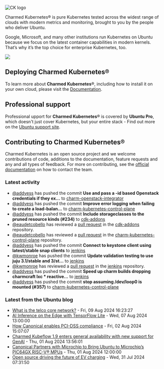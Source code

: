 ![CK logo](https://assets.ubuntu.com/v1/451d4cf4-Charmed+Kubernetes_RGB_onWhite_2022.svg)

Charmed Kubernetes® is pure Kubernetes tested across the widest range of clouds with modern metrics and monitoring, brought to you by the people who deliver Ubuntu.

Google, Microsoft, and many other institutions run Kubernetes on Ubuntu because we focus on the latest container capabilities in modern kernels. That’s why it’s the top choice for enterprise Kubernetes, too.

![](https://assets.ubuntu.com/v1/843c77b6-juju-at-a-glace.svg)

## Deploying Charmed Kubernetes®

To learn more about **Charmed Kubernetes**®, including how to install it on your own cloud, please visit the [Documentation][docs].

## Professional support

Professional upport for **Charmed Kubernetes**® is covered by **Ubuntu Pro**, which doesn't just cover Kubernetes, but your entire stack - Find out more on the [Ubuntu support site](https://ubuntu.com/support).

## Contributing to Charmed Kubernetes®

Charmed Kubernetes is an open source project and we welcome contributions of code, additions to the documentation, feature requests and any and all types of feedback. For more on contributing, see the [official documentation][get-in-touch] on how to contact the team.

<!-- LINKS -->
[docs]: https://ubuntu.com/kubernetes/docs
[get-in-touch]: https://ubuntu.com/kubernetes/docs/get-in-touch

### Latest activity

<!-- activity starts -->
 - [@addyess](https://github.com/addyess) has pushed the commit **Use and pass a -id based Openstack credentials if they ex...** to [charm-openstack-integrator](https://github.com/charmed-kubernetes/charm-openstack-integrator)
 - [@addyess](https://github.com/addyess) has pushed the commit **Improve error logging when failing to create a load-balan...** to [charm-kubernetes-control-plane](https://github.com/charmed-kubernetes/charm-kubernetes-control-plane)
 - [@addyess](https://github.com/addyess) has pushed the commit **Include storageclasses to the pruned resource kinds (#234)** to [cdk-addons](https://github.com/charmed-kubernetes/cdk-addons)
 - [@eaudetcobello](https://github.com/eaudetcobello) has reviewed a [pull request](https://github.com/charmed-kubernetes/cdk-addons/pull/234) in the [cdk-addons](https://github.com/charmed-kubernetes/cdk-addons) repository.
 - [@eaudetcobello](https://github.com/eaudetcobello) has reviewed a [pull request](https://github.com/charmed-kubernetes/charm-kubernetes-control-plane/pull/361) in the [charm-kubernetes-control-plane](https://github.com/charmed-kubernetes/charm-kubernetes-control-plane) repository.
 - [@addyess](https://github.com/addyess) has pushed the commit **Connect to keystone client using latest/stable snap clients** to [jenkins](https://github.com/charmed-kubernetes/jenkins)
 - [@kwmonroe](https://github.com/kwmonroe) has pushed the commit **Update validation testing to use juju 3.1/stable and 3/st...** to [jenkins](https://github.com/charmed-kubernetes/jenkins)
 - [@kwmonroe](https://github.com/kwmonroe) has reviewed a [pull request](https://github.com/charmed-kubernetes/jenkins/pull/1543) in the [jenkins](https://github.com/charmed-kubernetes/jenkins) repository.
 - [@addyess](https://github.com/addyess) has pushed the commit **Speed up charm builds dropping charmcraft lxc  * reactive...** to [jenkins](https://github.com/charmed-kubernetes/jenkins)
 - [@addyess](https://github.com/addyess) has pushed the commit **stop assuming /dev/loop0 is mounted (#357)** to [charm-kubernetes-control-plane](https://github.com/charmed-kubernetes/charm-kubernetes-control-plane)
<!-- activity ends -->

<!-- roadmap starts -->

<!-- roadmap ends -->

### Latest from the Ubuntu blog

<!-- blog starts -->
* [What is the telco core network?](https://ubuntu.com//blog/what-is-the-telco-core-network) - Fri, 09 Aug 2024 16:23:27 
* [AI Inference on the Edge with TensorFlow Lite](https://ubuntu.com//blog/ai-inference-on-edge-with-tensorflow-lite) - Wed, 07 Aug 2024 13:00:00 
* [How Canonical enables PCI-DSS compliance](https://ubuntu.com//blog/how-canonical-enables-pci-dss-compliance) - Fri, 02 Aug 2024 15:07:07 
* [Charmed Kubeflow 1.9 enters general availability with new support for GenAI](https://ubuntu.com//blog/kubeflow-1-9-ga) - Thu, 01 Aug 2024 13:56:01 
* [Canonical Partners with Microchip to Bring Ubuntu to Microchip&#8217;s PIC64GX RISC-V® MPUs](https://ubuntu.com//blog/canonical-partners-with-microchip-to-bring-ubuntu-to-microchips-pic64gx-risc-v-mpus) - Thu, 01 Aug 2024 12:00:00 
* [Open source driving the future of EV charging](https://ubuntu.com//blog/open-source-driving-the-future-of-ev-charging) - Wed, 31 Jul 2024 07:31:50 
<!-- blog ends -->
